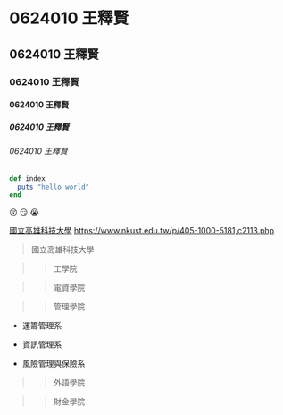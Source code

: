 # 0624010 王釋賢
## 0624010 王釋賢
### 0624010 王釋賢
#### 0624010 王釋賢
##### 0624010 王釋賢
###### 0624010 王釋賢

```ruby
def index
  puts "hello world"
end
``` 

:kissing_closed_eyes:
:smirk:
:sob:

[國立高雄科技大學](https://www.nkust.edu.tw/p/405-1000-5181,c2113.php)
<https://www.nkust.edu.tw/p/405-1000-5181,c2113.php>

>國立高雄科技大學

>>工學院

>>電資學院

>>管理學院

+ 運籌管理系

+ 資訊管理系

+ 風險管理與保險系

>>外語學院

>>財金學院

